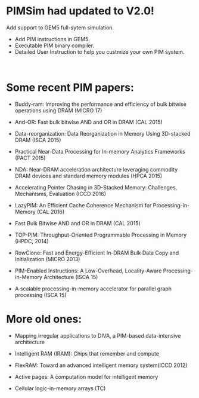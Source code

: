 # PIMSim had updated to V2.0!

Add support to GEM5 full-sytem simulation.

+ Add PIM instructions in GEM5.
+ Executable PIM binary compiler.
+ Detailed User Instruction to help you custmize your own PIM system.
      
      
# Some recent PIM papers:

- Buddy-ram: Improving the performance and efficiency of bulk bitwise operations using DRAM (MICRO 17)

- And-OR: Fast bulk bitwise AND and OR in DRAM (CAL 2015)

- Data-reorganization: Data Reorganization in Memory Using 3D-stacked DRAM (ISCA 2015)

- Practical Near-Data Processing for In-memory Analytics Frameworks (PACT 2015)

- NDA: Near-DRAM acceleration architecture leveraging commodity DRAM devices and standard memory modules (HPCA 2015)

- Accelerating Pointer Chasing in 3D-Stacked Memory: Challenges, Mechanisms, Evaluation (ICCD 2016)

- LazyPIM: An Efficient Cache Coherence Mechanism for Processing-in-Memory (CAL 2016)

- Fast Bulk Bitwise AND and OR in DRAM (CAL 2015)

- TOP-PIM: Throughput-Oriented Programmable Processing in Memory (HPDC, 2014)

- RowClone: Fast and Energy-Efficient In-DRAM Bulk Data Copy and Initialization (MICRO 2013)

- PIM-Enabled Instructions: A Low-Overhead, Locality-Aware Processing-in-Memory Architecture (ISCA 15)

- A scalable processing-in-memory accelerator for parallel graph processing (ISCA 15)

# More old ones:

- Mapping irregular applications to DIVA, a PIM-based data-intensive architecture

- Intelligent RAM (IRAM): Chips that remember and compute

- FlexRAM: Toward an advanced intelligent memory system(ICCD 2012)

- Active pages: A computation model for intelligent memory

- Cellular logic-in-memory arrays (TC)
